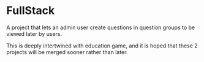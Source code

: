 # FullStack

A project that lets an admin user create questions in question groups to be viewed later by users.

This is deeply intertwined with education game, and it is hoped that these 2 projects will be merged sooner rather than
later.
